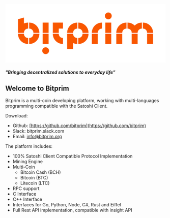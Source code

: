 ![Bitprim](content/assets/bitprim_logo_orange.png)

##### "Bringing decentralized solutions to everyday life"

## Welcome to Bitprim

Bitprim is a multi-coin developing platform, working with multi-languages programming compatible with the Satoshi Client.

Download:

* Github: [https://github.com/bitprim](https://github.com/bitprim)
* Slack: bitprim.slack.com 
* Email: info@bitprim.org

The platform includes:

* 100% Satoshi Client Compatible Protocol Implementation
* Mining Engine
* Multi-Coin
    * Bitcoin Cash (BCH)
    * Bitcoin (BTC)
    * Litecoin (LTC)
* RPC support
* C Interface
* C++ Interface
* Interfaces for Go, Python, Node, C\#, Rust and Eiffel
* Full Rest API implementation, compatible with insight API
